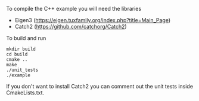 To compile the C++ example you will need the libraries

- Eigen3 (https://eigen.tuxfamily.org/index.php?title=Main_Page)
- Catch2 (https://github.com/catchorg/Catch2)

To build and run
```
mkdir build
cd build
cmake ..
make
./unit_tests
./example
```

If you don't want to install Catch2 you can comment out the unit tests inside CmakeLists.txt.
